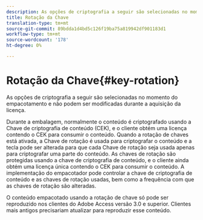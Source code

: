 ```yaml
---
description: As opções de criptografia a seguir são selecionadas no momento do empacotamento e não podem ser modificadas durante a aquisição da licença.
title: Rotação da Chave
translation-type: tm+mt
source-git-commit: 89bdda1d4bd5c126f19ba75a819942df901183d1
workflow-type: tm+mt
source-wordcount: '178'
ht-degree: 0%

---
```



# Rotação da Chave{#key-rotation}

As opções de criptografia a seguir são selecionadas no momento do empacotamento e não podem ser modificadas durante a aquisição da licença.

Durante a embalagem, normalmente o conteúdo é criptografado usando a Chave de criptografia de conteúdo (CEK), e o cliente obtém uma licença contendo o CEK para consumir o conteúdo. Quando a rotação de chaves está ativada, a Chave de rotação é usada para criptografar o conteúdo e a tecla pode ser alterada para que cada Chave de rotação seja usada apenas para criptografar uma parte do conteúdo. As chaves de rotação são protegidas usando a chave de criptografia de conteúdo, e o cliente ainda obtém uma licença única contendo o CEK para consumir o conteúdo. A implementação do empacotador pode controlar a chave de criptografia de conteúdo e as chaves de rotação usadas, bem como a frequência com que as chaves de rotação são alteradas.

O conteúdo empacotado usando a rotação de chave só pode ser reproduzido nos clientes do Adobe Access versão 3.0 e superior. Clientes mais antigos precisariam atualizar para reproduzir esse conteúdo.
